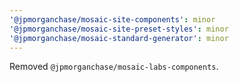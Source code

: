 ```yaml
---
'@jpmorganchase/mosaic-site-components': minor
'@jpmorganchase/mosaic-site-preset-styles': minor
'@jpmorganchase/mosaic-standard-generator': minor
---
```


Removed `@jpmorganchase/mosaic-labs-components`.
